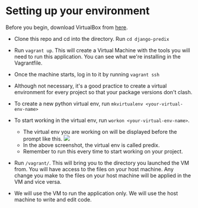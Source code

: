 # Setting up your environment

Before you begin, download VirtualBox from <a href="https://www.virtualbox.org/wiki/Downloads">here</a>.

* Clone this repo and cd into the directory. Run ```cd django-predix```
* Run ```vagrant up```. This will create a Virtual Machine with the tools you will need to run this application.
You can see what we're installing in the Vagrantfile.
* Once the machine starts, log in to it by running ```vagrant ssh```
* Although not necessary, it's a good practice to create a virtual environment for every project so that your package versions don't clash.
* To create a new python virtual env, run ```mkvirtualenv <your-virtual-env-name>```
* To start working in the virtual env, run ```workon <your-virtual-env-name>```.

    * The virtual env you are working on will be displayed before the prompt like this.
      <img src="https://i.imgur.com/t4L4kmI.png"/>
    * In the above screenshot, the virtual env is called predix.
    * Remember to run this every time to start working on your project.

* Run ```/vagrant/```. This will bring you to the directory you launched the VM from. You will have access to the files on your host machine.
Any change you make to the files on your host machine will be applied in the VM and vice versa.
* We will use the VM to run the application only. We will use the host machine to write and edit code.
